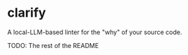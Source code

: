 # clarify

A local-LLM-based linter for the "why" of your source code.

TODO: The rest of the README